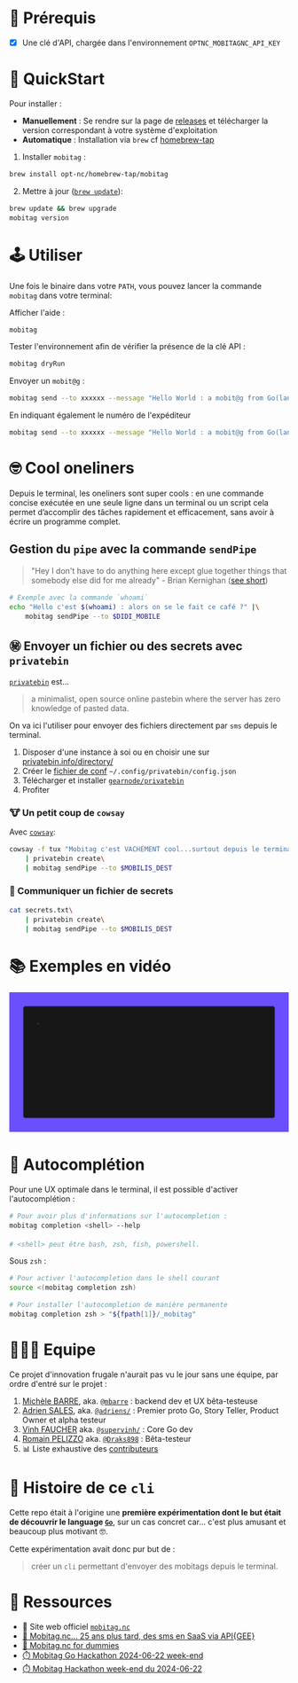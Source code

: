 # 🔑 Prérequis

- [x] Une clé d'API, chargée dans l'environnement `OPTNC_MOBITAGNC_API_KEY`

# 🚀 QuickStart

Pour installer :

- **Manuellement** : Se rendre sur la page de [releases](https://github.com/opt-nc/mobitag-cli/releases) et télécharger la version correspondant à votre système d'exploitation
- **Automatique** : Installation via `brew` cf [homebrew-tap](https://github.com/opt-nc/homebrew-tap)

1. Installer `mobitag` :

```sh
brew install opt-nc/homebrew-tap/mobitag
```

2. Mettre à jour ([`brew update`](https://docs.brew.sh/FAQ#how-do-i-update-my-local-packages)):

```sh
brew update && brew upgrade
mobitag version
```

# 🕹️ Utiliser

Une fois le binaire dans votre `PATH`, vous pouvez lancer la commande `mobitag` dans votre terminal:

Afficher l'aide :

```sh
mobitag
```

Tester l'environnement afin de vérifier la présence de la clé API : 

```sh
mobitag dryRun
```

Envoyer un `mobit@g` : 

```sh
mobitag send --to xxxxxx --message "Hello World : a mobit@g from Go(lang) XD"
```

En indiquant également le numéro de l'expéditeur

```sh
mobitag send --to xxxxxx --message "Hello World : a mobit@g from Go(lang) XD" --from yyyyyy
```

# 🤓 Cool oneliners

Depuis le terminal, les oneliners sont super cools : en une commande concise exécutée en une seule ligne dans un terminal ou un script
cela permet d’accomplir des tâches rapidement et efficacement, sans avoir à écrire un programme complet.

## Gestion du `pipe` avec la commande `sendPipe`

> "Hey I don't have to do anything here except glue together things that somebody else did 
for me already" - Brian Kernighan ([see short](https://youtube.com/clip/UgkxtOCaReaRRQCOu5Oo5rrOgCwb56JoX7Gw?si=cJ1TTdKZbArizMmt))


```sh
# Exemple avec la commande `whoami`
echo "Hello c'est $(whoami) : alors on se le fait ce café ?" |\
    mobitag sendPipe --to $DIDI_MOBILE
```

## ㊙️ Envoyer un fichier ou des secrets avec `privatebin`

[`privatebin`](https://privatebin.info/) est...

> a minimalist, open source online pastebin where the server has zero knowledge of pasted data.

On va ici l'utiliser pour envoyer des fichiers directement par `sms` depuis le terminal.

1. Disposer d'une instance à soi ou en choisir une sur [privatebin.info/directory/](https://privatebin.info/directory/)
2. Créer le [fichier de conf](https://github.com/gearnode/privatebin/blob/master/doc/privatebin.conf.5.md#examples) `~/.config/privatebin/config.json`
3. Télécharger et installer [`gearnode/privatebin`](https://github.com/gearnode/privatebin)
4. Profiter

### 🐮 Un petit coup de `cowsay`

Avec [`cowsay`](https://cowsay.diamonds/):

```sh
cowsay -f tux "Mobitag c'est VACHEMENT cool...surtout depuis le terminal et pipé avec privatebin"\
    | privatebin create\
    | mobitag sendPipe --to $MOBILIS_DEST
```

### 🔐 Communiquer un fichier de secrets

```sh
cat secrets.txt\
    | privatebin create\
    | mobitag sendPipe --to $MOBILIS_DEST
```

# 📚 Exemples en vidéo

![Exemple d'utilisation](media/auth/mobitag.gif)

# 🦥 Autocomplétion

Pour une UX optimale dans le terminal, il est possible d'activer l'autocomplétion :

```sh
# Pour avoir plus d'informations sur l'autocompletion :
mobitag completion <shell> --help

# <shell> peut être bash, zsh, fish, powershell.
```

Sous `zsh` :

```sh
# Pour activer l'autocompletion dans le shell courant
source <(mobitag completion zsh)
```

```sh
# Pour installer l'autocompletion de manière permanente
mobitag completion zsh > "${fpath[1]}/_mobitag"
```

# 🧑‍🤝‍🧑 Equipe

Ce projet d'innovation frugale n'aurait pas vu le jour sans une équipe, par ordre d'entré sur le projet : 

1. [Michèle BARRE](https://www.linkedin.com/in/michelebarre/), aka. [`@mbarre`](https://github.com/mbarre/) : backend dev et UX bêta-testeuse
2. [Adrien SALES](https://www.linkedin.com/in/adrien-sales/), aka. [`@adriens/`](https://github.com/adriens/) : Premier proto Go, Story Teller, Product Owner et alpha testeur
3. [Vinh FAUCHER](https://www.linkedin.com/in/vinh-faucher/) aka. [`@supervinh/`](https://github.com/supervinh/) : Core Go dev
4. [Romain PELIZZO](https://www.linkedin.com/in/romain-pelizzo/) aka. [`@Draks898`](https://github.com/Draks898) : Bêta-testeur
5. 📊 Liste exhaustive des [contributeurs](https://github.com/opt-nc/mobitag-cli/graphs/contributors)

# 📖 Histoire de ce `cli`

Cette repo était à l'origine une **première expérimentation dont le but était de découvrir le language [`Go`](https://go.dev/)**,
sur un cas concret car... c'est plus amusant et beaucoup plus motivant 🤓.

Cette expérimentation avait donc pur but de : 

> créer un `cli` permettant d'envoyer des mobitags depuis le terminal.


# 🔖 Ressources

- 🔖 Site web officiel [`mobitag.nc`](http://www.mobitag.nc)
- [🥳 Mobitag.nc... 25 ans plus tard, des sms en SaaS via API{GEE}](https://dev.to/optnc/mobitagnc-25-ans-plus-tard-des-sms-en-saas-via-apigee-2h9e)
- [📲 Mobitag.nc for dummies](https://www.kaggle.com/code/optnouvellecaldonie/mobitag-nc-for-dummies)
- [⏱️ Mobitag Go Hackathon 2024-06-22 week-end](https://dev.to/adriens/mobitag-go-hackathon-2024-06-22-week-end-2n16)
- [⏱️ Mobitag Hackathon week-end du 2024-06-22](https://youtu.be/yVoMg7CXgaM)
